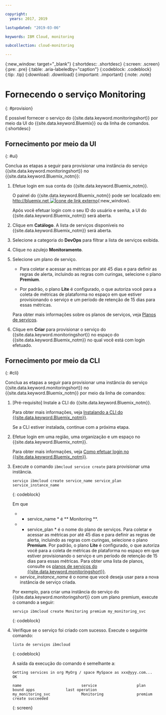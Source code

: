 ```yaml
---

copyright:
  years: 2017, 2019

lastupdated: "2019-03-06"

keywords: IBM Cloud, monitoring

subcollection: cloud-monitoring

---
```


{:new_window: target="_blank"}
{:shortdesc: .shortdesc}
{:screen: .screen}
{:pre: .pre}
{:table: .aria-labeledby="caption"}
{:codeblock: .codeblock}
{:tip: .tip}
{:download: .download}
{:important: .important}
{:note: .note}


# Fornecendo o serviço Monitoring
{: #provision}

É possível fornecer o serviço do {{site.data.keyword.monitoringshort}}
por meio da UI do {{site.data.keyword.Bluemix}} ou da linha de comandos.
{:shortdesc}


## Fornecimento por meio da UI
{: #ui}

Conclua as etapas a seguir para provisionar uma instância do serviço {{site.data.keyword.monitoringshort}} no {{site.data.keyword.Bluemix_notm}}:

1. Efetue login em sua conta do {{site.data.keyword.Bluemix_notm}}.

    O painel do {{site.data.keyword.Bluemix_notm}} pode ser localizado em: [http://bluemix.net ![Ícone de link externo](../../../icons/launch-glyph.svg "Ícone de link externo")](http://bluemix.net){:new_window}.
    
	Após você efetuar login com o seu ID do usuário e senha, a UI do {{site.data.keyword.Bluemix_notm}} será aberta.

2. Clique em **Catálogo**. A lista de serviços disponíveis no {{site.data.keyword.Bluemix_notm}} será aberta.

3. Selecione a categoria do **DevOps** para filtrar a lista de serviços exibida.

4. Clique no azulejo **Monitoramento**.

5. Selecione um plano de serviço. 

    * Para coletar e acessar as métricas por até 45 dias e para definir as regras de alerta, incluindo as regras com curingas, selecione o plano **Premium**. 
	
	* Por padrão, o plano **Lite** é configurado, o que autoriza você para a coleta de métricas de plataforma no espaço em que estiver provisionando o serviço e um período de retenção de 15 dias para essas métricas. 

    Para obter mais informações sobre os planos de serviços, veja [Planos de serviços](/docs/services/cloud-monitoring/monitoring_ov.html#plan).
	
6. Clique em **Criar** para provisionar o serviço do {{site.data.keyword.monitoringshort}} no espaço do {{site.data.keyword.Bluemix_notm}} no qual você está com login efetuado.
  
 

## Fornecimento por meio da CLI
{: #cli}

Conclua as etapas a seguir para provisionar uma instância do serviço {{site.data.keyword.monitoringshort}} no {{site.data.keyword.Bluemix_notm}} por meio da linha de comandos:

1. [Pré-requisito] Instale a CLI do {{site.data.keyword.Bluemix_notm}}.

   Para obter mais informações, veja [Instalando a CLI do {{site.data.keyword.Bluemix_notm}}](/docs/cli/index.html#overview).
   
   Se a CLI estiver instalada, continue com a próxima etapa.
    
2. Efetue login em uma região, uma organização e um espaço no {{site.data.keyword.Bluemix_notm}}. 

    Para obter mais informações, veja [Como efetuar login no {{site.data.keyword.Bluemix_notm}}](/docs/services/cloud-monitoring/qa/cli_qa.html#login).
	
3. Execute o comando `ibmcloud service create` para provisionar uma instância.

    ```
	serviço ibmcloud create service_name service_plan service_instance_name
	```
	{: codeblock}
    
    Em que
    	
    * * service_name *  é  ** Monitoring **.
    * * service_plan *  é o nome do plano de serviços. Para coletar e acessar as métricas por até 45 dias e para definir as regras de alerta, incluindo as regras com curingas, selecione o plano **Premium**. Por padrão, o plano **Lite** é configurado, o que autoriza você para a coleta de métricas de plataforma no espaço em que estiver provisionando o serviço e um período de retenção de 15 dias para essas métricas. Para obter uma lista de planos, consulte os [planos de serviços do {{site.data.keyword.monitoringshort}}](/docs/services/cloud-monitoring/monitoring_ov.html#plan).
    * *service_instance_name* é o nome que você deseja usar para a nova instância de serviço criada.
    
    Por exemplo, para criar uma instância do serviço do {{site.data.keyword.monitoringshort}} com um plano premium, execute o comando a seguir:
    
	```
	serviço ibmcloud create Monitoring premium my_monitoring_svc
	```
	{: codeblock}
    
4. Verifique se o serviço foi criado com sucesso. Execute o seguinte comando:

    ```	
	lista de serviços ibmcloud
	```
	{: codeblock}
	
	A saída da execução do comando é semelhante a:
	
	```
    Getting services in org MyOrg / space MySpace as xxx@yyy.com...
    OK
    
    name                           service                  plan                   bound apps              last operation
    my_monitoring_svc              Monitoring               premium                                        create succeeded
	```
	{: screen}

	



